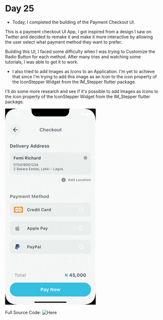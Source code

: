 # Day 25

- Today, I completed the building of the Payment Checkout UI.

This is a payment checkout UI App, I got inspired from a design I saw on Twitter and decided to remake it and make it more interactive by allowing the user select what payment method they want to prefer.

Building this UI, I faced some difficulty when I was trying to Customize the Radio Button for each method. After many tries and watching some tutorials, I was able to get it to work.

- I also tried to add Images as Icons to an Application. I'm yet to achieve that since I'm trying to add this image as an Icon to the icon property of the IconStepper Widget from the IM_Stepper flutter package.

I'll do some more research and see if it's possible to add Images as Icons to the icon property of the IconStepper Widget from the IM_Stepper flutter package.

![App Preview](images/payment_checkout_ui_preview.gif)

Full Source Code: ![Here](https://github.com/PiusSunday/payment_checkout_ui)
